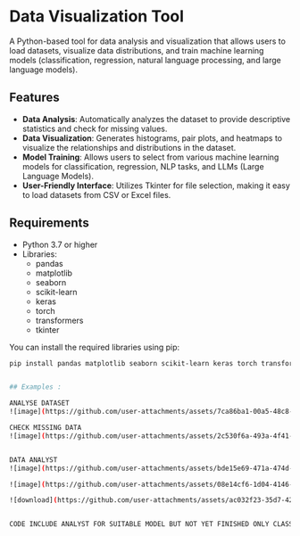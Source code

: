 # Data Visualization Tool

A Python-based tool for data analysis and visualization that allows users to load datasets, visualize data distributions, and train machine learning models (classification, regression, natural language processing, and large language models).

## Features

- **Data Analysis**: Automatically analyzes the dataset to provide descriptive statistics and check for missing values.
- **Data Visualization**: Generates histograms, pair plots, and heatmaps to visualize the relationships and distributions in the dataset.
- **Model Training**: Allows users to select from various machine learning models for classification, regression, NLP tasks, and LLMs (Large Language Models).
- **User-Friendly Interface**: Utilizes Tkinter for file selection, making it easy to load datasets from CSV or Excel files.

## Requirements

- Python 3.7 or higher
- Libraries:
  - pandas
  - matplotlib
  - seaborn
  - scikit-learn
  - keras
  - torch
  - transformers
  - tkinter

You can install the required libraries using pip:

```bash
pip install pandas matplotlib seaborn scikit-learn keras torch transformers


## Examples :

ANALYSE DATASET
![image](https://github.com/user-attachments/assets/7ca86ba1-00a5-48c8-bc5c-94f5a901e820)

CHECK MISSING DATA
![image](https://github.com/user-attachments/assets/2c530f6a-493a-4f41-8e1e-7a23257236f2)


DATA ANALYST
![image](https://github.com/user-attachments/assets/bde15e69-471a-474d-a5a7-b0d2d8a0cfff)

![image](https://github.com/user-attachments/assets/08e14cf6-1d04-4146-af49-0221246feeae)

![download](https://github.com/user-attachments/assets/ac032f23-35d7-42fd-9fca-3f35ec832bcc)


CODE INCLUDE ANALYST FOR SUITABLE MODEL BUT NOT YET FINISHED ONLY CLASSIFICATION ANG REGRESSION






